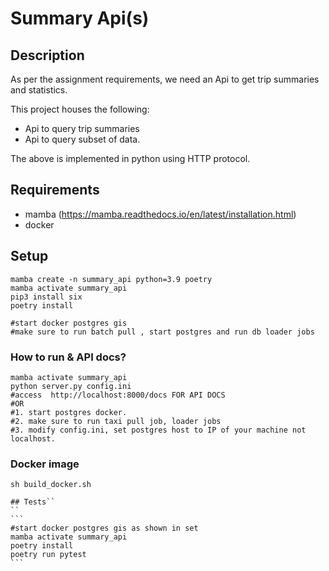 # Summary Api(s)

## Description

As per the assignment requirements, we need an Api to get trip summaries and statistics.

This project houses the following:

*  Api to query trip summaries
*  Api to query subset of data.

The above is implemented in python using HTTP protocol.

## Requirements
* mamba (https://mamba.readthedocs.io/en/latest/installation.html)
* docker

## Setup
```
mamba create -n summary_api python=3.9 poetry
mamba activate summary_api
pip3 install six
poetry install

#start docker postgres gis
#make sure to run batch pull , start postgres and run db loader jobs

```

### How to run & API docs?
```
mamba activate summary_api
python server.py config.ini
#access  http://localhost:8000/docs FOR API DOCS
#OR
#1. start postgres docker. 
#2. make sure to run taxi pull job, loader jobs
#3. modify config.ini, set postgres host to IP of your machine not localhost.
```



### Docker image

```
sh build_docker.sh
```
````
## Tests``
``
```
#start docker postgres gis as shown in set
mamba activate summary_api
poetry install
poetry run pytest
```

